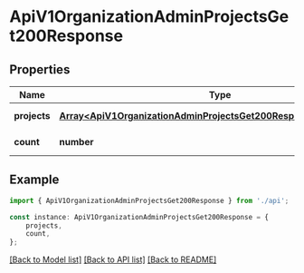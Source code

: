 # ApiV1OrganizationAdminProjectsGet200Response


## Properties

Name | Type | Description | Notes
------------ | ------------- | ------------- | -------------
**projects** | [**Array&lt;ApiV1OrganizationAdminProjectsGet200ResponseProjectsInner&gt;**](ApiV1OrganizationAdminProjectsGet200ResponseProjectsInner.md) |  | [default to undefined]
**count** | **number** |  | [default to undefined]

## Example

```typescript
import { ApiV1OrganizationAdminProjectsGet200Response } from './api';

const instance: ApiV1OrganizationAdminProjectsGet200Response = {
    projects,
    count,
};
```

[[Back to Model list]](../README.md#documentation-for-models) [[Back to API list]](../README.md#documentation-for-api-endpoints) [[Back to README]](../README.md)
